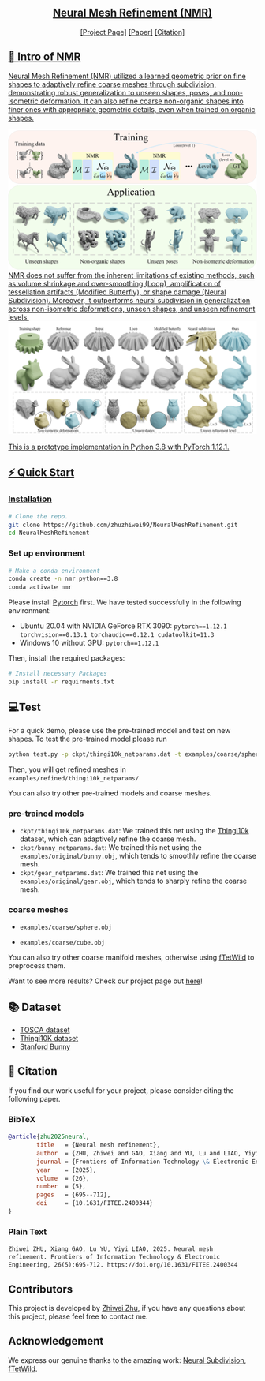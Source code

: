 
<div align="center">
    <h2> <a href="https://arxiv.org/abs/2405.20853">Neural Mesh Refinement (NMR)</a></h2>

<p align="center">
  <a href="https://zhuzhiwei99.github.io/NeuralMeshRefinement/">[Project Page]</a> 
  <a href="https://jzus.zju.edu.cn/iparticle.php?doi=10.1631/FITEE.2400344">[Paper]</a>
  <a href="#-citation">[Citation]
</p>

</div>


## 🏃 Intro of NMR


Neural Mesh Refinement (NMR) utilized a learned geometric prior on fine shapes to adaptively refine coarse meshes through subdivision, demonstrating robust generalization to unseen shapes, poses, and non-isometric deformation. It can also refine coarse non-organic shapes into finer ones with appropriate geometric details, even when trained on organic shapes. 

![Teaser of Neural Mesh Refinement](figures/cover_two_row.jpg)
NMR does not suffer from the inherent limitations of existing methods, such as volume shrinkage and over-smoothing (Loop), amplification of tessellation artifacts (Modified Butterfly), or shape damage (Neural Subdivision). Moreover, it outperforms neural subdivision in generalization across non-isometric deformations, unseen shapes, and unseen refinement levels.
![Comparision to baselines ](figures/Fig1.jpg)

This is a prototype implementation in Python 3.8  with PyTorch 1.12.1.

## ⚡ Quick Start

### Installation

```bash
# Clone the repo.
git clone https://github.com/zhuzhiwei99/NeuralMeshRefinement.git
cd NeuralMeshRefinement
```

### Set up environment


```bash
# Make a conda environment
conda create -n nmr python==3.8
conda activate nmr
```
Please install [Pytorch](https://pytorch.org/get-started/previous-versions/) first. We have tested successfully in the following environment:
- Ubuntu 20.04 with NVIDIA GeForce RTX 3090: `pytorch==1.12.1 torchvision==0.13.1 torchaudio==0.12.1 cudatoolkit=11.3`
- Windows 10 without GPU: `pytorch==1.12.1`

Then, install the required packages:
```bash
# Install necessary Packages 
pip install -r requirments.txt
```

## 💻Test

For a quick demo, please use the pre-trained model and test on new shapes. To test the pre-trained model please run
```bash
python test.py -p ckpt/thingi10k_netparams.dat -t examples/coarse/sphere.obj -ns 3
```

Then, you will get refined meshes in  `examples/refined/thingi10k_netparams/`

You can also try other pre-trained models and coarse meshes.

### pre-trained models

- `ckpt/thingi10k_netparams.dat`: We trained this net using the [Thingi10k](https://ten-thousand-models.appspot.com/) dataset, which can adaptively refine the coarse mesh.
- `ckpt/bunny_netparams.dat`: We trained this net using the `examples/original/bunny.obj`, which tends to smoothly refine the coarse mesh.
- `ckpt/gear_netparams.dat`:  We trained this net using the `examples/original/gear.obj`, which tends to sharply refine the coarse mesh.

### coarse meshes

- `examples/coarse/sphere.obj`

- `examples/coarse/cube.obj`

You can also try other coarse manifold meshes, otherwise using [fTetWild](https://github.com/wildmeshing/fTetWild) to preprocess them.

 Want to see more results? Check our project page out [here](https://zhuzhiwei99.github.io/NeuralMeshRefinement/)!

## 📚 Dataset
- [TOSCA dataset](https://tosca.cs.technion.ac.il/book/resources_data.html)
- [Thingi10K dataset](https://ten-thousand-models.appspot.com/)
- [Stanford Bunny](http://graphics.stanford.edu/pub/3Dscanrep/bunny.tar.gz)

## 📖 Citation
If you find our work useful for your project, please consider citing the following paper.

### BibTeX

```bibtex
@article{zhu2025neural,
        title   = {Neural mesh refinement},
        author  = {ZHU, Zhiwei and GAO, Xiang and YU, Lu and LIAO, Yiyi},
        journal = {Frontiers of Information Technology \& Electronic Engineering},
        year    = {2025},
        volume  = {26},
        number  = {5},
        pages   = {695--712},
        doi     = {10.1631/FITEE.2400344}
}
```
### Plain Text

```Plain Text
Zhiwei ZHU, Xiang GAO, Lu YU, Yiyi LIAO, 2025. Neural mesh refinement. Frontiers of Information Technology & Electronic Engineering, 26(5):695-712. https://doi.org/10.1631/FITEE.2400344
```

## Contributors

This project is developed by [Zhiwei Zhu](zhuzhiwei99@zju.edu.cn), if you have any questions about this project, please feel free to contact me.

## Acknowledgement
We express our genuine thanks to the amazing work: [Neural Subdivision](https://github.com/HTDerekLiu/neuralSubdiv), [fTetWild](https://github.com/wildmeshing/fTetWild).